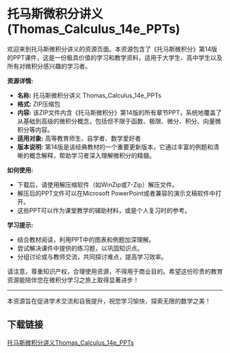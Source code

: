 # 托马斯微积分讲义 (Thomas_Calculus_14e_PPTs)

欢迎来到托马斯微积分讲义的资源页面。本资源包含了《托马斯微积分》第14版的PPT课件，这是一份极具价值的学习和教学资料，适用于大学生、高中学生以及所有对微积分感兴趣的学习者。

**资源详情:**
- **名称:** 托马斯微积分讲义 Thomas_Calculus_14e_PPTs
- **格式:** ZIP压缩包
- **内容:** 该ZIP文件内含《托马斯微积分》第14版的所有章节PPT，系统地覆盖了从基础到高级的微积分概念，包括但不限于函数、极限、微分、积分、向量微积分等内容。
- **适用对象:** 高等教育师生、自学者、数学爱好者
- **版本说明:** 第14版是该经典教材的一个重要更新版本，它通过丰富的例题和清晰的概念解释，帮助学习者深入理解微积分的精髓。

**如何使用:**
- 下载后，请使用解压缩软件（如WinZip或7-Zip）解压文件。
- 解压后的PPT文件可以在Microsoft PowerPoint或者兼容的演示文稿软件中打开。
- 这些PPT可以作为课堂教学的辅助材料，或是个人复习时的参考。

**学习提示:**
- 结合教材阅读，利用PPT中的图表和例题加深理解。
- 尝试解决课件中提供的练习题，以巩固知识点。
- 分组讨论或与教师交流，共同探讨难点，提高学习效率。

请注意，尊重知识产权，合理使用资源，不得用于商业目的。希望这份珍贵的教育资源能陪伴您在微积分学习之旅上取得显著进步！

---

本资源旨在促进学术交流和自我提升，祝您学习愉快，探索无限的数学之美！

## 下载链接

[托马斯微积分讲义Thomas_Calculus_14e_PPTs](https://pan.quark.cn/s/3479dfc2cb24)